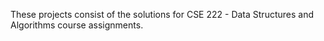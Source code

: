 These projects consist of the solutions for CSE 222 - Data Structures and Algorithms course assignments.
